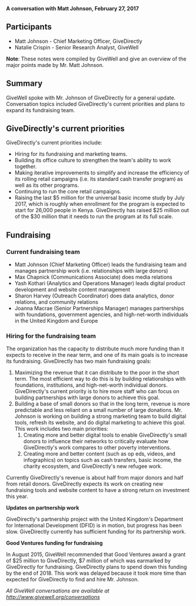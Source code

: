 **A conversation with Matt Johnson, February 27, 2017**

## Participants

* Matt Johnson - Chief Marketing Officer, GiveDirectly
* Natalie Crispin - Senior Research Analyst, GiveWell

**Note**: These notes were compiled by GiveWell and give an overview of the major points made by Mr. Matt Johnson.

## Summary

GiveWell spoke with Mr. Johnson of GiveDirectly for a general update. Conversation topics included GiveDirectly's current priorities and plans to expand its fundraising team.

## GiveDirectly's current priorities

GiveDirectly's current priorities include:

* Hiring for its fundraising and marketing teams.
* Building its office culture to strengthen the team's ability to work together.
* Making iterative improvements to simplify and increase the efficiency of its rolling retail campaigns (i.e. its standard cash transfer program) as well as its other programs.
* Continuing to run the core retail campaigns.
* Raising the last $5 million for the universal basic income study by July 2017, which is roughly when enrollment for the program is expected to start for 26,000 people in Kenya. GiveDirectly has raised $25 million out of the $30 million that it needs to run the program at its full scale.

## Fundraising

### Current fundraising team

* Matt Johnson (Chief Marketing Officer) leads the fundraising team and manages partnership work (i.e. relationships with large donors)
* Max Chapnick (Communications Associate) does media relations
* Yash Kothari (Analytics and Operations Manager) leads digital product development and website content management
* Sharon Harvey (Outreach Coordinator) does data analytics, donor relations, and community relations
* Joanna Macrae (Senior Partnerships Manager) manages partnerships with foundations, government agencies, and high-net-worth individuals in the United Kingdom and Europe

### Hiring for the fundraising team

The organization has the capacity to distribute much more funding than it expects to receive in the near term, and one of its main goals is to increase its fundraising. GiveDirectly has two main fundraising goals:

1. Maximizing the revenue that it can distribute to the poor in the short term. The most efficient way to do this is by building relationships with foundations, institutions, and high-net-worth individual donors. GiveDirectly's current priority is to hire more staff who can focus on building partnerships with large donors to achieve this goal.
2. Building a base of small donors so that in the long term, revenue is more predictable and less reliant on a small number of large donations. Mr. Johnson is working on building a strong marketing team to build digital tools, refresh its website, and do digital marketing to achieve this goal. This work includes two main priorities: 
   1. Creating more and better digital tools to enable GiveDirectly's small donors to influence their networks to critically evaluate how GiveDirectly's work compares to other poverty interventions.
   2. Creating more and better content (such as op eds, videos, and infographics) on topics such as cash transfers, basic income, the charity ecosystem, and GiveDirectly's new refugee work.

Currently GiveDirectly's revenue is about half from major donors and half from retail donors. GiveDirectly expects its work on creating new fundraising tools and website content to have a strong return on investment this year.

**Updates on partnership work**

GiveDirectly's partnership project with the United Kingdom's Department for International Development (DFID) is in motion, but progress has been slow. GiveDirectly currently has sufficient funding for its partnership work.

**Good Ventures funding for fundraising**

In August 2015, GiveWell recommended that Good Ventures award a grant of $25 million to GiveDirectly, $7 million of which was earmarked by GiveDirectly for fundraising. GiveDirectly plans to spend down this funding by the end of 2018. This work was delayed because it took more time than expected for GiveDirectly to find and hire Mr. Johnson.

_All GiveWell conversations are available at http://www.givewell.org/conversations_